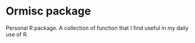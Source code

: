 
# Ormisc package
Personal R package. A collection of function that I find useful in my daily use of R.
